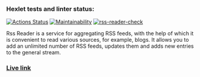 ### Hexlet tests and linter status:

[![Actions Status](https://github.com/JS-NinjaNN/frontend-project-11/workflows/hexlet-check/badge.svg)](https://github.com/JS-NinjaNN/frontend-project-11/actions)
[![Maintainability](https://api.codeclimate.com/v1/badges/a091e9ce8a500ceb7ea1/maintainability)](https://codeclimate.com/github/JS-NinjaNN/frontend-project-11/maintainability)
[![rss-reader-check](https://github.com/JS-NinjaNN/frontend-project-11/actions/workflows/rssreader-check.yml/badge.svg)](https://github.com/JS-NinjaNN/frontend-project-11/actions/workflows/rssreader-check.yml)

Rss Reader is a service for aggregating RSS feeds, with the help of which it is convenient to read various sources, for example, blogs. It allows you to add an unlimited number of RSS feeds, updates them and adds new entries to the general stream.

### [Live link](https://rss-reader-liard.vercel.app/)
